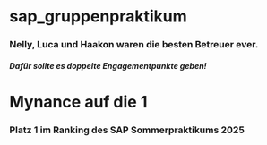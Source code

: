 # sap_gruppenpraktikum

### Nelly, Luca und Haakon waren die besten Betreuer ever. 
##### Dafür sollte es doppelte Engagementpunkte geben! 

# Mynance auf die 1
### Platz 1 im Ranking des SAP Sommerpraktikums 2025
